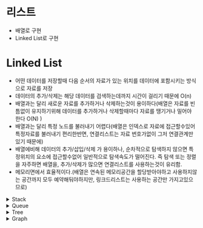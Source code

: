 # 리스트
  - 배열로 구현
  - Linked List로 구현
  
# Linked List
- 어떤 데이터를 저장할때 다음 순서의 자료가 있는 위치를 데이터에 포함시키는 방식으로 자료를 저장  
- 데이터의 추가/삭제는 해당 데이터를 검색하는데까지 시간이 걸리기 때문에 O(n)
- 배열과는 달리 새로운 자료를 추가하거나 삭제하는것이 용이하다(배열은 자료를 빈틈없이 유지하기위해 데이터를 추가하거나 삭제할때마다 자료를 땡기거나 밀어야 한다 O(N) )
- 배열과는 달리 특정 노드를 불러내기 어렵다(배열은 인덱스로 자료에 접근할수있어 특정자료를 불러내기 편리한반면, 연결리스트는 자료 번호가없이 그저 연결관계만 있기 때문에)
- 배열에비해 데이터의 추가/삽입/삭제 가 용이하나, 순차적으로 탐색하지 않으면 특정위치의 요소에 접근할수없어 일반적으로 탐색속도가 떨어진다. 즉 탐색 또는 정렬을 자주하면 배열을, 추가/삭제가 많으면 연결리스트를 사용하는것이 유리함.
- 메모리면에서 효율적이다.(배열은 연속된 메모리공간을 할당받아야하고 사용하지않는 공간까지 모두 예약해둬야하지만, 링크드리스트는 사용하는 공간만 가지고있으므로)


<details>
  <summary>Stack</summary>
  
  ## Stack
  **Last In First Out의 자료구조. 데이터를 위로쌓듯이올리고, 뺄때 위에서 뺀다.**
  
  - 배열이든, 연결리스트든 간단하게 구현 가능
  - 운영체제에서는.... 프로세스를 구성하는 4개 요소중 한 부분.
    - 어떤함수든 호출되는 순간 그 함수를 위한 stack frame이 할당됨.
    - 해당 함수가 종료될때, stack frame을 다 걷어내고 그 아래에 return값을 반환해서 자신을 호출한 함수에게 return값 전달
    - 그래프 탐색알고리즘인 DFS 구현시, 잘 사용되는 자료구조.
</details>
  
  
<details>
  <summary>Queue</summary>
  
  ## Queue
  ** First Input First Out의 자료구조 **
  
  - Enque, Deque 연산으로 데이터를 넣거나 뺀다.
  - 배열로구현시 Deque하게되면 앞에가 비어서 땡겨주는 연산을 하느라 O(N)이 될수있는데, 이때문에 배열로 구현할땐 원형 큐로 구현 한다.
  - Linked List로 구현하면 간단하게 구현 가능
  
## Priority Queue
**Queue의 일종인데, Deque시 순서상관없이 가장 높은 우선순위를 가진 노드가 빠져나오는게 다르다. **
  - 배열 혹은 링크드리스트로 구현
    - 
  - 힙트리 자료구조로 구현
    
</details>
  
<details>
  <summary>Tree</summary>
  
  ## Tree  
  **싸이클이 없는 그래프. 루트노드가 정의되어 있음.**
- 이진트리(Binary Tree)
  - 이진트리 종류
    - full binary tree: 모든 노드의 자식은 0개나 2개
    - perfect binary tree: 모든 리프노드의 높이가 같다.
    - complete binary tree: 위에서 아래로, 왼쪽에서 오른쪽으로 빠짐없이 채워져있는 트리.
  - 이진트리 순회방법
    - in-order  : 왼,나,오 (스택 or 재귀로 구현)
    - pre-order : 나,왼,오 (스택 or 재귀로 구현)
    - post-order: 왼,오,나 (스택 or 재귀로 구현)
    - level-order: BFS처럼, 레벨순서로 방문함(큐로 구현)
  - 이진 탐색 트리(Binary Search Tree, BST)
    - 이진트리의 일종으로, 특정 규칙에 따라 노드의 위치가 결정되는데, 그 규칙은 "왼쪽자식노드<=부모노드<=오른쪽자식노드" 임
    - 탐색/삽입/삭제 모두 O(log N)
    - AVL트리등을 사용하여 tree가 skew되는상황을 막지않으면, 탐색에 O(N)이 소요될 수도 있다.
  - AVL-tree
    - 가장 처음 나온 자가 균형 이진 탐색 트리.
    - 모든 노드에서 오른쪽 트리와 왼쪽 트리의 height차이가 1 이하로만 나게 함.
    - 삽입/삭제를 할 때마다 균형이 안맞는것을 맞추기위해 트리의 일부를 왼쪽 혹은 오른쪽으로 회전시켜야 함
    - 균형은 아래의 Red-black tree보다 훨씬 잘 잡히지만, 그렇기 때문에 Red-black tree보다 삽입과 제거가 느리고 탐색자체는 빠르다. 그래서 보통 자가 균형 이진 탐색 트리가 필요한경우, Red-black tree 사용한다.
  - Red-black tree
    - 이상적이나 최악의 상황에서 탐색/삽입/삭제 모두 시간복잡도 O(N)이다. ~~궁극의 트리~~
    - 
    
  - 힙(Heap)
  
  - B-tree
    - ![B-tree](https://upload.wikimedia.org/wikipedia/commons/thumb/6/65/B-tree.svg/600px-B-tree.svg.png)
    - 데이터베이스와, 파일 시스템에서 널리 사용되는 트리 자료구조
    - 모든 노드에 있는 값들은 정렬되어 있는 상태이며, 각노드마다 order를 나타내는 숫자인 m개의 자식을 가질 수 있다.
    - 이 B-tree를 B-tree of order m 이라고 한다.
    - B-tree는 노드의 접근시간이 노드에서의연산시간에 비해 훨씬 길 경우, 다른 구현 방식에 비해 상당한 이점을 가지고 있다(?)
</details>

<details>
  <summary>Graph</summary>
  
  ## Graph
  **Vertex와 Edge로 구성되어 있는 자료구조**
  1. 그래프 탐색 알고리즘
    - BFS
    - DFS
    
  2. MST(Minimum Spanning Tree) 알고리즘
    - 모든 Vertex를 연결하는 최소비용을 구하는 방법
    - prim 알고리즘
    - kruskal 알고리즘
    
  3. Shortest Path
    - 특정 노드에서 나머지노드의 최소길이를 구하는 방법
    - 다익스트라 알고리즘
</details>


